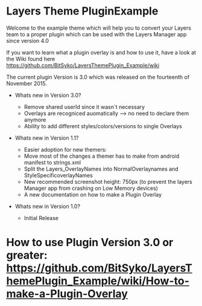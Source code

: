 # Layers Theme PluginExample

Welcome to the example theme which will help you to convert your Layers team to a proper plugin which can be used with the Layers Manager app since version 4.0

If you want to learn what a plugin overlay is and how to use it, have a look at the Wiki found here https://github.com/BitSyko/LayersThemePlugin_Example/wiki

The current plugin Version is 3.0 which was released on the fourteenth of November 2015.

* Whats new in Version 3.0?
  * Remove shared userId since it wasn´t necessary
  * Overlays are recogniced auomatically --> no need to declare them anymore
  * Ability to add different styles/colors/versions to single Overlays
  
* Whats new in Version 1.1?
  * Easier adoption for new themers:
  * Move most of the changes a themer has to make from android manifest to strings.xml
  * Split the Layers_OverlayNames into NormalOverlaynames and StyleSpecificoverlayNames
  * New recommended screenshot height: 750px (to prevent the layers Manager app from crashing on Low Memory devices)
  * A new documentation on how to make a Plugin Overlay
  
* Whats new in Version 1.0?
  * Initial Release
  
# How to use Plugin Version 3.0 or greater: https://github.com/BitSyko/LayersThemePlugin_Example/wiki/How-to-make-a-Plugin-Overlay
      
    
      



  
  

